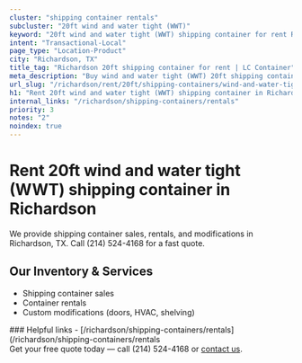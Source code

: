 ```yaml
---
cluster: "shipping container rentals"
subcluster: "20ft wind and water tight (WWT)"
keyword: "20ft wind and water tight (WWT) shipping container for rent Richardson, TX"
intent: "Transactional-Local"
page_type: "Location-Product"
city: "Richardson, TX"
title_tag: "Richardson 20ft shipping container for rent | LC Container"
meta_description: "Buy wind and water tight (WWT) 20ft shipping container rent with local delivery in Richardson, TX. LC Container — local Since 2003. Request a fast quote today."
url_slug: "/richardson/rent/20ft/shipping-containers/wind-and-water-tight-wwt"
h1: "Rent 20ft wind and water tight (WWT) shipping container in Richardson"
internal_links: "/richardson/shipping-containers/rentals"
priority: 3
notes: "2"
noindex: true
---
```


# Rent 20ft wind and water tight (WWT) shipping container in Richardson

We provide shipping container sales, rentals, and modifications in Richardson, TX. Call (214) 524-4168 for a fast quote.

## Our Inventory & Services
- Shipping container sales
- Container rentals
- Custom modifications (doors, HVAC, shelving)

<div data-section="internal-links">
### Helpful links
- [/richardson/shipping-containers/rentals](/richardson/shipping-containers/rentals
</div>

<div data-section="cta">
Get your free quote today — call (214) 524-4168 or <a href="/contact">contact us</a>.
</div>

<script type="application/ld+json">{"@context":"https://schema.org","@type":"FAQPage","mainEntity":[{"@type":"Question","name":"How much does delivery cost in Richardson, TX?","acceptedAnswer":{"@type":"Answer","text":"Delivery costs vary by distance and container size. Most deliveries in Richardson, TX range from $150-$300. Call (214) 524-4168 for an exact quote based on your specific location."}},{"@type":"Question","name":"Do you offer financing or payment plans?","acceptedAnswer":{"@type":"Answer","text":"We accept major credit cards, checks, and can discuss commercial terms for bulk purchases. Call (214) 524-4168 to discuss options."}},{"@type":"Question","name":"Can you customize containers in Richardson, TX?","acceptedAnswer":{"@type":"Answer","text":"Yes — we perform modifications like doors, HVAC, insulation, and shelving. Request a custom quote at (214) 524-4168 or via our contact form."}}]}</script>
